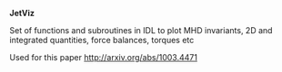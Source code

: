 **JetViz**


Set of functions and subroutines in IDL to plot
MHD invariants, 2D and integrated quantities, force balances, torques etc

Used for this paper http://arxiv.org/abs/1003.4471
